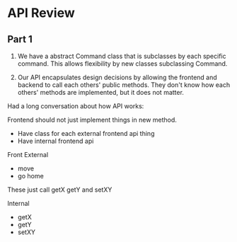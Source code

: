 # API Review

## Part 1

1. We have a abstract Command class that is subclasses by each specific command. This allows flexibility
by new classes subclassing Command.

2. Our API encapsulates design decisions by allowing the frontend and backend to call each others' public
methods. They don't know how each others' methods are implemented, but it does not matter.

Had a long conversation about how API works:

Frontend should not just implement things in new method.
- Have class for each external frontend api thing
- Have internal frontend api

Front
External
- move
- go home

These just call getX getY and setXY

Internal
- getX
- getY
- setXY        
